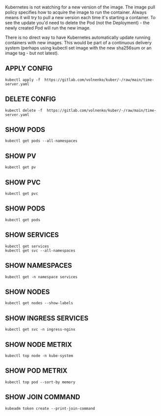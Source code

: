 Kubernetes is not watching for a new version of the image. The image pull policy specifies how to acquire the image to run the container. Always means it will try to pull a new version each time it's starting a container. To see the update you'd need to delete the Pod (not the Deployment) - the newly created Pod will run the new image.

There is no direct way to have Kubernetes automatically update running containers with new images. This would be part of a continuous delivery system (perhaps using kubectl set image with the new sha256sum or an image tag - but not latest).

## APPLY CONFIG

```
kubectl apply -f  https://gitlab.com/volnenko/kuber/-/raw/main/time-server.yaml
```

## DELETE CONFIG
```
kubectl delete -f  https://gitlab.com/volnenko/kuber/-/raw/main/time-server.yaml
```

## SHOW PODS
```
kubectl get pods --all-namespaces
```

## SHOW PV

```
kubectl get pv
```

## SHOW PVC

```
kubectl get pvc
```

## SHOW PODS

```
kubectl get pods
```

## SHOW SERVICES
```
kubectl get services
kubectl get svc --all-namespaces
```

## SHOW NAMESPACES
```
kubectl get -n namespace services
```

## SHOW NODES

```
kubectl get nodes --show-labels
```

## SHOW INGRESS SERVICES

```
kubectl get svc -n ingress-nginx
```

## SHOW NODE METRIX

```
kubectl top node -n kube-system
```

## SHOW POD METRIX
```
kubectl top pod --sort-by memory
```

## SHOW JOIN COMMAND
```
kubeadm token create --print-join-command
```
